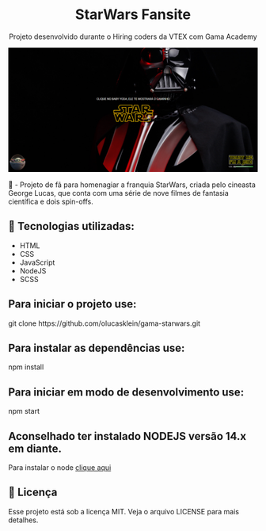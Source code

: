 <h1 align="center"> StarWars Fansite</h1>
<p align="center">Projeto desenvolvido durante o Hiring coders da VTEX com Gama Academy</p>
<img src="./starwars.png">

📖 - Projeto de fã para homenagiar a franquia StarWars, criada pelo cineasta George Lucas, que conta com uma série de nove filmes de fantasia científica e dois spin-offs.

<h2>🚀 Tecnologias utilizadas: </h2>

- HTML
- CSS
- JavaScript
- NodeJS
- SCSS

<h2>Para iniciar o projeto use: </h2>
git clone https://github.com/olucasklein/gama-starwars.git

<h2>Para instalar as dependências use:</h2>
npm install

<h2>Para iniciar em modo de desenvolvimento use:</h2>
npm start

<h2>Aconselhado ter instalado NODEJS versão 14.x em diante.</h2>

Para instalar o node [clique aqui](https://nodejs.org/en/)

<h2>📝 Licença</h2>
Esse projeto está sob a licença MIT. Veja o arquivo LICENSE para mais detalhes.
